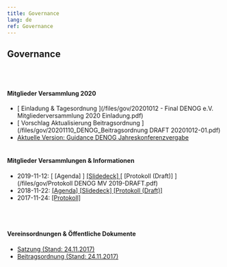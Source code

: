 ```yaml
---
title: Governance
lang: de
ref: Governance
---
```


## Governance
<br>
<br>

#### Mitglieder Versammlung 2020
- [ Einladung & Tagesordnung ](/files/gov/20201012 - Final DENOG e.V. Mitgliederversammlung 2020 Einladung.pdf) 
- [ Vorschlag Aktualisierung Beitragsordnung ](/files/gov/20201110_DENOG_Beitragsordnung DRAFT 20201012-01.pdf)
- [ Aktuelle Version: Guidance DENOG Jahreskonferenzvergabe ](https://docs.google.com/document/d/1OK2eEG0pQ2AHrSjRyuHYoehpWJJQel-WB-tIQ-LL0mk/edit?usp=sharing "Google Doc zum kommentieren") 
<br><br>

#### Mitglieder Versammlungen & Informationen
- 2019-11-12:  [ [Agenda] ] [ [Slidedeck] ](/files/gov/20191112_Slidedeck_Mitgliederversammlung2019_Final.pdf) [ [Protokoll (Draft)] ](/files/gov/Protokoll DENOG MV 2019-DRAFT.pdf)
- 2018-11-22:  [ [Agenda] ](/files/gov/20181122_Agenda_Mitgliederversammlung2018_Final.pdf) [ [Slidedeck] ](/files/gov/20181122_Slidedeck_Mitgliederversammlung2018_Final.pdf) [ [Protokoll (Draft)] ](/files/gov/20190512_Protokoll_DENOG_MV_2018_Final.pdf)
- 2017-11-24:  [ [Protokoll] ](/files/gov/20171124_Gruendungsprotokoll.pdf)

<br><br>
#### Vereinsordnungen & Öffentliche Dokumente
- [Satzung (Stand: 24.11.2017) ](/files/verein/20171124-DENOG_Satzung.pdf)
- [Beitragsordnung (Stand: 24.11.2017) ](/files/verein/20171124-DENOG_Beitragsordnung.pdf)


<br><br>
<br><br>
